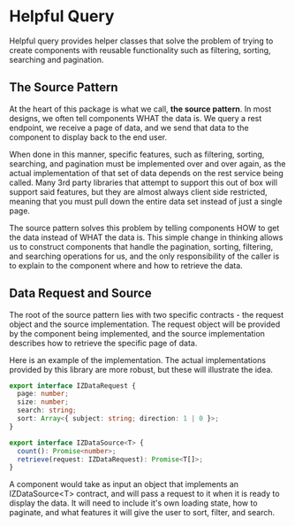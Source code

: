 # Helpful Query

Helpful query provides helper classes that solve the problem of trying to create
components with reusable functionality such as filtering, sorting, searching and
pagination.

## The Source Pattern

At the heart of this package is what we call, **the source pattern**. In most
designs, we often tell components WHAT the data is. We query a rest endpoint, we
receive a page of data, and we send that data to the component to display back
to the end user.

When done in this manner, specific features, such as filtering, sorting,
searching, and pagination must be implemented over and over again, as the actual
implementation of that set of data depends on the rest service being called.
Many 3rd party libraries that attempt to support this out of box will support
said features, but they are almost always client side restricted, meaning that
you must pull down the entire data set instead of just a single page.

The source pattern solves this problem by telling components HOW to get the data
instead of WHAT the data is. This simple change in thinking allows us to
construct components that handle the pagination, sorting, filtering, and
searching operations for us, and the only responsibility of the caller is to
explain to the component where and how to retrieve the data.

## Data Request and Source

The root of the source pattern lies with two specific contracts - the request
object and the source implementation. The request object will be provided by the
component being implemented, and the source implementation describes how to
retrieve the specific page of data.

Here is an example of the implementation. The actual implementations provided by
this library are more robust, but these will illustrate the idea.

```ts
export interface IZDataRequest {
  page: number;
  size: number;
  search: string;
  sort: Array<{ subject: string; direction: 1 | 0 }>;
}

export interface IZDataSource<T> {
  count(): Promise<number>;
  retrieve(request: IZDataRequest): Promise<T[]>;
}
```

A component would take as input an object that implements an
IZDataSource&lt;T&gt; contract, and will pass a request to it when it is ready
to display the data. It will need to include it's own loading state, how to
paginate, and what features it will give the user to sort, filter, and search.
